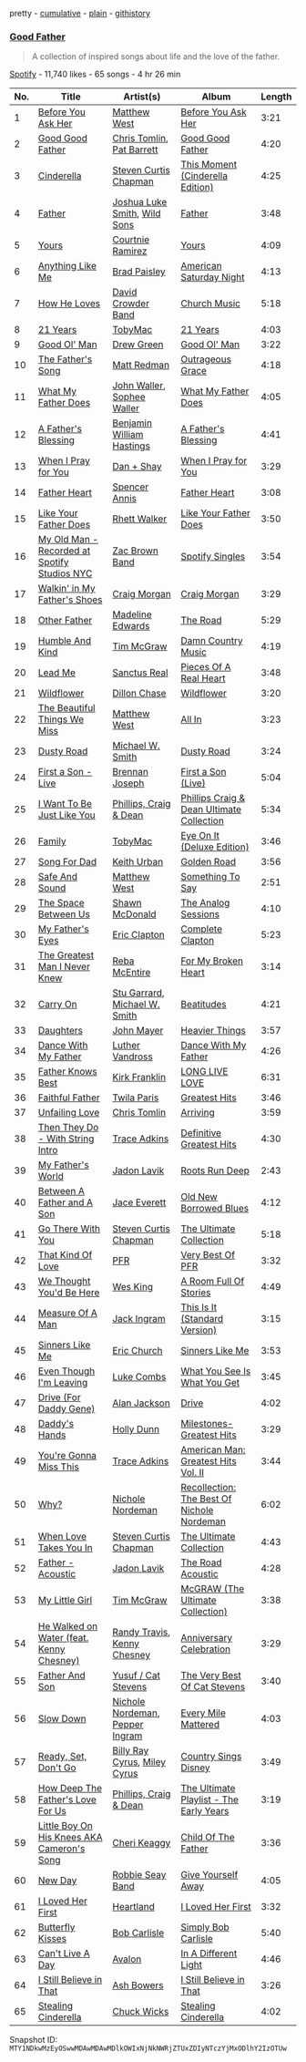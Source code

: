 pretty - [cumulative](/playlists/cumulative/37i9dQZF1DX3RkXiUJ5aMs.md) - [plain](/playlists/plain/37i9dQZF1DX3RkXiUJ5aMs) - [githistory](https://github.githistory.xyz/mackorone/spotify-playlist-archive/blob/main/playlists/plain/37i9dQZF1DX3RkXiUJ5aMs)

### [Good Father](https://open.spotify.com/playlist/37i9dQZF1DX3RkXiUJ5aMs)

> A collection of inspired songs about life and the love of the father.

[Spotify](https://open.spotify.com/user/spotify) - 11,740 likes - 65 songs - 4 hr 26 min

| No. | Title | Artist(s) | Album | Length |
|---|---|---|---|---|
| 1 | [Before You Ask Her](https://open.spotify.com/track/5WkaAZBjzu9b032Zd6jHPz) | [Matthew West](https://open.spotify.com/artist/6e8OTLDQpaz1Tl2GEaxsNj) | [Before You Ask Her](https://open.spotify.com/album/3PqgiZxdVoPEFVnE9mA8PZ) | 3:21 |
| 2 | [Good Good Father](https://open.spotify.com/track/3i7ZOuSmoKYSgLQuohMcig) | [Chris Tomlin](https://open.spotify.com/artist/6pRi6EIPXz4QJEOEsBaA0m), [Pat Barrett](https://open.spotify.com/artist/0289SkqAn0iOohwm0pIHv3) | [Good Good Father](https://open.spotify.com/album/5HsnubJcvi5bNAC3pyV64a) | 4:20 |
| 3 | [Cinderella](https://open.spotify.com/track/1oj4KLsbYhvfHFnhdb3twP) | [Steven Curtis Chapman](https://open.spotify.com/artist/3vcFXwLEUdfWMu7gTQKyot) | [This Moment \(Cinderella Edition\)](https://open.spotify.com/album/7HAomGpaAjuPCEbuMevOlP) | 4:25 |
| 4 | [Father](https://open.spotify.com/track/5IR5Bi1nL7h0C0BuEnuoLl) | [Joshua Luke Smith](https://open.spotify.com/artist/29wlT5isBRIOp8YZYVAZ0A), [Wild Sons](https://open.spotify.com/artist/1lF0dM3992TbNu7BCTURkk) | [Father](https://open.spotify.com/album/5LhlgmewVgxyWbYUfGxk9b) | 3:48 |
| 5 | [Yours](https://open.spotify.com/track/0dDfRzgpIgO3RyAF7wSRvl) | [Courtnie Ramirez](https://open.spotify.com/artist/2nWAWrpwIjcyfaGfeZ13qW) | [Yours](https://open.spotify.com/album/5YuxMRTy3dQRjBRbqTKvW6) | 4:09 |
| 6 | [Anything Like Me](https://open.spotify.com/track/2FGGvxPrVkpJ3lNZQfottL) | [Brad Paisley](https://open.spotify.com/artist/13YmWQJFwgZrd4bf5IjMY4) | [American Saturday Night](https://open.spotify.com/album/0GCQzPEkcFv8bR90sJf41x) | 4:13 |
| 7 | [How He Loves](https://open.spotify.com/track/6WSFMa721PvfnspCRsGOMh) | [David Crowder Band](https://open.spotify.com/artist/7DhP3bGT7dzr1dCkkH5mTS) | [Church Music](https://open.spotify.com/album/69UXabkBHbKMJ0DQjctXtK) | 5:18 |
| 8 | [21 Years](https://open.spotify.com/track/20enmDMVhWFDjkVHzv1vVA) | [TobyMac](https://open.spotify.com/artist/5VX8hxrcfJWwaTLiqGUHG3) | [21 Years](https://open.spotify.com/album/4xqmsCvbaarlxQEJQU3ysl) | 4:03 |
| 9 | [Good Ol' Man](https://open.spotify.com/track/106WZMD4t61E3WIBPtXTDK) | [Drew Green](https://open.spotify.com/artist/7xZTozOYTK6YKaxcQxeBdP) | [Good Ol' Man](https://open.spotify.com/album/1AUKevdHLZT2YYJqv3mf2s) | 3:22 |
| 10 | [The Father's Song](https://open.spotify.com/track/1jHE6L9VDkMHD4pzx7Cq4z) | [Matt Redman](https://open.spotify.com/artist/0bz9hDpUbAw5JElgEiuIYZ) | [Outrageous Grace](https://open.spotify.com/album/0nWWj6yZHZyFi8iQbRb424) | 4:18 |
| 11 | [What My Father Does](https://open.spotify.com/track/762C4wym3RDcDmfmoEmDEm) | [John Waller](https://open.spotify.com/artist/2Px7jTtwBH0nHI1fYSYuaL), [Sophee Waller](https://open.spotify.com/artist/3ahmnB1cPV3cBRP0WX0Asf) | [What My Father Does](https://open.spotify.com/album/6aT45t3ZWXdxQF5vnnnfno) | 4:05 |
| 12 | [A Father's Blessing](https://open.spotify.com/track/3YXZFkJmzNj4fyQ3dBmRUm) | [Benjamin William Hastings](https://open.spotify.com/artist/6CK4CBL0n07VdVZmfh40nm) | [A Father's Blessing](https://open.spotify.com/album/2eBVuof7oZu0Arcxe7VhOf) | 4:41 |
| 13 | [When I Pray for You](https://open.spotify.com/track/16DRIwIBIgZdAgpp0vLh5q) | [Dan + Shay](https://open.spotify.com/artist/7z5WFjZAIYejWy0NI5lv4T) | [When I Pray for You](https://open.spotify.com/album/4kG5pb8MWB47R7UV3tpdci) | 3:29 |
| 14 | [Father Heart](https://open.spotify.com/track/4gQDQKwTmnyiR8D2mqKmjU) | [Spencer Annis](https://open.spotify.com/artist/3PcnAVq9b3HyDUkNFTvyUu) | [Father Heart](https://open.spotify.com/album/3LH2IzuwOwOBZy2MWe6bEG) | 3:08 |
| 15 | [Like Your Father Does](https://open.spotify.com/track/01sp6Y15giMIY7tnJJgJXa) | [Rhett Walker](https://open.spotify.com/artist/4ImxhwjNOz0es0voxGHCoP) | [Like Your Father Does](https://open.spotify.com/album/547uPgmyiBaSKUKVp7yuR5) | 3:50 |
| 16 | [My Old Man \- Recorded at Spotify Studios NYC](https://open.spotify.com/track/6hJ7gAxu3QqYBfvaTV3ZOQ) | [Zac Brown Band](https://open.spotify.com/artist/6yJCxee7QumYr820xdIsjo) | [Spotify Singles](https://open.spotify.com/album/1C640BfNRoMu97Y9ye3iLv) | 3:54 |
| 17 | [Walkin' in My Father's Shoes](https://open.spotify.com/track/2ejg3RnPfFmGbU3TptyJVh) | [Craig Morgan](https://open.spotify.com/artist/6ktyNEnEukKzskQEiXgCFD) | [Craig Morgan](https://open.spotify.com/album/18uwClKqx8EmJDA5Dx9Trf) | 3:29 |
| 18 | [Other Father](https://open.spotify.com/track/347Ba1xNGGBK2KnnAJHmYd) | [Madeline Edwards](https://open.spotify.com/artist/3eJCIS7ytlYvT3pgReuWWa) | [The Road](https://open.spotify.com/album/12o3SJicuqPBQoyoHFdqhM) | 5:29 |
| 19 | [Humble And Kind](https://open.spotify.com/track/4Pn0JlCUusD2QHjADuOzuV) | [Tim McGraw](https://open.spotify.com/artist/6roFdX1y5BYSbp60OTJWMd) | [Damn Country Music](https://open.spotify.com/album/4js8lX2b3DBIfixMCPABC4) | 4:19 |
| 20 | [Lead Me](https://open.spotify.com/track/7iuU9NU6rhcWNYJ1KjylTO) | [Sanctus Real](https://open.spotify.com/artist/6QgOGgahvXBHEEzpjbDsOj) | [Pieces Of A Real Heart](https://open.spotify.com/album/5U37znh7JU30xL3JHFLHAz) | 3:48 |
| 21 | [Wildflower](https://open.spotify.com/track/34gHTjNvVeaZvCvCjPDKi3) | [Dillon Chase](https://open.spotify.com/artist/3cj7pwtC0GuRFHayrbazV8) | [Wildflower](https://open.spotify.com/album/03tF78PniAEmmVoFIVQFKb) | 3:20 |
| 22 | [The Beautiful Things We Miss](https://open.spotify.com/track/5N72L6I3YRMCYhGE1dHu4g) | [Matthew West](https://open.spotify.com/artist/6e8OTLDQpaz1Tl2GEaxsNj) | [All In](https://open.spotify.com/album/4Qb7av34wG5v22LIV5IN9g) | 3:23 |
| 23 | [Dusty Road](https://open.spotify.com/track/2YpIziXbqt5XVQfjGQamLY) | [Michael W\. Smith](https://open.spotify.com/artist/5aBxFPaaGk9204ssHUvXWN) | [Dusty Road](https://open.spotify.com/album/498FsuSGrpsPOXb4qgsQrN) | 3:24 |
| 24 | [First a Son \- Live](https://open.spotify.com/track/1X5frOuRhgRxlWrB4PXZ5x) | [Brennan Joseph](https://open.spotify.com/artist/5mNtfek4Nd5a3OremU9wSI) | [First a Son \(Live\)](https://open.spotify.com/album/54ED5AYVMlLkwipCofO5qI) | 5:04 |
| 25 | [I Want To Be Just Like You](https://open.spotify.com/track/7bNHXMLUgvoWzYwoKYQiSN) | [Phillips, Craig & Dean](https://open.spotify.com/artist/0g5OkLnQogzLrT9s5vw6kl) | [Phillips Craig & Dean Ultimate Collection](https://open.spotify.com/album/3e9jhBdYfyqByIl3j282X8) | 5:34 |
| 26 | [Family](https://open.spotify.com/track/1VAVGF84xWOXojCoOjKsvV) | [TobyMac](https://open.spotify.com/artist/5VX8hxrcfJWwaTLiqGUHG3) | [Eye On It \(Deluxe Edition\)](https://open.spotify.com/album/31vtzv0S08tqIUnxTOcDkV) | 3:46 |
| 27 | [Song For Dad](https://open.spotify.com/track/0l2G2yxjpE9zgUA8rJlAMu) | [Keith Urban](https://open.spotify.com/artist/0u2FHSq3ln94y5Q57xazwf) | [Golden Road](https://open.spotify.com/album/1O87Gkgvc6QR1JRpMkgnE7) | 3:56 |
| 28 | [Safe And Sound](https://open.spotify.com/track/2gjdOPKyBdSTd3bepecmyZ) | [Matthew West](https://open.spotify.com/artist/6e8OTLDQpaz1Tl2GEaxsNj) | [Something To Say](https://open.spotify.com/album/0dpyKYwLMyjXGYlreUP49a) | 2:51 |
| 29 | [The Space Between Us](https://open.spotify.com/track/5dauZHVLFMM67B6B48Httg) | [Shawn McDonald](https://open.spotify.com/artist/0alRw2BasYQZdFSJLfLbIY) | [The Analog Sessions](https://open.spotify.com/album/2fK1QJSyWckVnm5aIBm9Ce) | 4:10 |
| 30 | [My Father's Eyes](https://open.spotify.com/track/3faolvgrl8JeE6iTCNJn7Y) | [Eric Clapton](https://open.spotify.com/artist/6PAt558ZEZl0DmdXlnjMgD) | [Complete Clapton](https://open.spotify.com/album/28Cz12vvLOxYkqzXNwAbnl) | 5:23 |
| 31 | [The Greatest Man I Never Knew](https://open.spotify.com/track/43z33yJDu1dCyE50sPzErp) | [Reba McEntire](https://open.spotify.com/artist/02rd0anEWfMtF7iMku9uor) | [For My Broken Heart](https://open.spotify.com/album/2j2u43lPOti5W1btEw8NN5) | 3:14 |
| 32 | [Carry On](https://open.spotify.com/track/0JYJV0dIYEboVueifrGQJ1) | [Stu Garrard](https://open.spotify.com/artist/0vmjmjLdT5ed78K0GPBsm2), [Michael W\. Smith](https://open.spotify.com/artist/5aBxFPaaGk9204ssHUvXWN) | [Beatitudes](https://open.spotify.com/album/2YfGHMZyMIeLcs7s2Uv4Wu) | 4:21 |
| 33 | [Daughters](https://open.spotify.com/track/5FPnjikbwlDMULCCCa6ZCJ) | [John Mayer](https://open.spotify.com/artist/0hEurMDQu99nJRq8pTxO14) | [Heavier Things](https://open.spotify.com/album/6WivmTXugLZLmAWnZhlz7g) | 3:57 |
| 34 | [Dance With My Father](https://open.spotify.com/track/7snmvZMLdGGk3l9PcvoYSM) | [Luther Vandross](https://open.spotify.com/artist/19y5MFBH7gohEdGwKM7QsP) | [Dance With My Father](https://open.spotify.com/album/43Ci8cugIRwfmkXEyEgfVM) | 4:26 |
| 35 | [Father Knows Best](https://open.spotify.com/track/5PWXxYsrzyQQNeNwrRmmu2) | [Kirk Franklin](https://open.spotify.com/artist/4akybxRTGHJZ1DXjLhJ1qu) | [LONG LIVE LOVE](https://open.spotify.com/album/0n0B8fefGF2CiVyNktbapt) | 6:31 |
| 36 | [Faithful Father](https://open.spotify.com/track/1nNpYVEUTLttNspEESv5xF) | [Twila Paris](https://open.spotify.com/artist/7ua35iM0VjwfuHopuQDScm) | [Greatest Hits](https://open.spotify.com/album/5XqM5WvxZTfLywTpcj0Oek) | 3:46 |
| 37 | [Unfailing Love](https://open.spotify.com/track/2hJtYiDfwn57achG9nuiyl) | [Chris Tomlin](https://open.spotify.com/artist/6pRi6EIPXz4QJEOEsBaA0m) | [Arriving](https://open.spotify.com/album/4cCT11g6AEsDrDkyAome9f) | 3:59 |
| 38 | [Then They Do \- With String Intro](https://open.spotify.com/track/7tUZJ2ZcRZXYZQlV7CsMB2) | [Trace Adkins](https://open.spotify.com/artist/79FMDwzZQxHgSkIYBl3ODU) | [Definitive Greatest Hits](https://open.spotify.com/album/5CFWkDEnKrS3Ar8Da5CGhR) | 4:30 |
| 39 | [My Father's World](https://open.spotify.com/track/14flwcbz38Q5HeQiutm0SQ) | [Jadon Lavik](https://open.spotify.com/artist/4LIG4IMVuzGJjAhMxXtll1) | [Roots Run Deep](https://open.spotify.com/album/5tPtzi6wZupV9wQcpdb5yV) | 2:43 |
| 40 | [Between A Father and A Son](https://open.spotify.com/track/3ggjEASNMQ2n9s5WsPXT2i) | [Jace Everett](https://open.spotify.com/artist/47DQBkDU2VieRG0aJUcPJs) | [Old New Borrowed Blues](https://open.spotify.com/album/3ZdzLrDKAyYBv3nr8F6ggI) | 4:12 |
| 41 | [Go There With You](https://open.spotify.com/track/66DrxT38CFyYPTciuHP3aR) | [Steven Curtis Chapman](https://open.spotify.com/artist/3vcFXwLEUdfWMu7gTQKyot) | [The Ultimate Collection](https://open.spotify.com/album/2BnDCywIU8HvFlFZqkSOAj) | 5:18 |
| 42 | [That Kind Of Love](https://open.spotify.com/track/2u9Gu96C6sZqsjt4LSt74F) | [PFR](https://open.spotify.com/artist/3sN4gtyVr2MeWXHCjQTey6) | [Very Best Of PFR](https://open.spotify.com/album/1SFT51YpZkhvsw0gSfKLo5) | 3:32 |
| 43 | [We Thought You'd Be Here](https://open.spotify.com/track/7mw3aj23W6dltG4YsysG2H) | [Wes King](https://open.spotify.com/artist/0mv7taBJWmKVK7KVZs2Yep) | [A Room Full Of Stories](https://open.spotify.com/album/2sEJhlTBnUhFaPeNXkj4F2) | 4:49 |
| 44 | [Measure Of A Man](https://open.spotify.com/track/0ZaENjfbDHRnYMJxP1JHvU) | [Jack Ingram](https://open.spotify.com/artist/7HNEfHmDlFofG6YnMt8G7N) | [This Is It \(Standard Version\)](https://open.spotify.com/album/2En352QiA5q3MK0Ulso3Pq) | 3:15 |
| 45 | [Sinners Like Me](https://open.spotify.com/track/71geaRAZ2M5w08T3kl5Xvs) | [Eric Church](https://open.spotify.com/artist/2IvkS5MXK0vPGnwyJsrEyV) | [Sinners Like Me](https://open.spotify.com/album/1UiXoLoFB4ODK3YqH97Qrp) | 3:53 |
| 46 | [Even Though I'm Leaving](https://open.spotify.com/track/5Fhe63YOMZsGdB3CgCDuBi) | [Luke Combs](https://open.spotify.com/artist/718COspgdWOnwOFpJHRZHS) | [What You See Is What You Get](https://open.spotify.com/album/0S9D5NIDp2YXhYwlvuJzqx) | 3:45 |
| 47 | [Drive \(For Daddy Gene\)](https://open.spotify.com/track/1FV374EPG5CrjdIbIMLkcv) | [Alan Jackson](https://open.spotify.com/artist/4mxWe1mtYIYfP040G38yvS) | [Drive](https://open.spotify.com/album/2QBJCHNMYQC1cyhSXW0ygV) | 4:02 |
| 48 | [Daddy's Hands](https://open.spotify.com/track/2VPnnOGXmejtKqxGY4jg66) | [Holly Dunn](https://open.spotify.com/artist/5RkW6o1M8sDx2FzeAEoNbH) | [Milestones\- Greatest Hits](https://open.spotify.com/album/1rMIWKHHf4rEp1li4Z8UZP) | 3:29 |
| 49 | [You're Gonna Miss This](https://open.spotify.com/track/7Efs0OIW6zgQyH7ehKZYpN) | [Trace Adkins](https://open.spotify.com/artist/79FMDwzZQxHgSkIYBl3ODU) | [American Man: Greatest Hits Vol\. II](https://open.spotify.com/album/3Ayxk9tKhpAE9gffRUWfDi) | 3:44 |
| 50 | [Why?](https://open.spotify.com/track/5RZTENetZmHBhqidC5MMj4) | [Nichole Nordeman](https://open.spotify.com/artist/0KSjxPoT71Dq8qcgfWTdHh) | [Recollection: The Best Of Nichole Nordeman](https://open.spotify.com/album/3Yuzktsf4w6np56m93XvWa) | 6:02 |
| 51 | [When Love Takes You In](https://open.spotify.com/track/0eSFnGle4aBxTZ83VRs6vP) | [Steven Curtis Chapman](https://open.spotify.com/artist/3vcFXwLEUdfWMu7gTQKyot) | [The Ultimate Collection](https://open.spotify.com/album/2BnDCywIU8HvFlFZqkSOAj) | 4:43 |
| 52 | [Father \- Acoustic](https://open.spotify.com/track/4VdDTY1N9NFqFZ8c9sBjzl) | [Jadon Lavik](https://open.spotify.com/artist/4LIG4IMVuzGJjAhMxXtll1) | [The Road Acoustic](https://open.spotify.com/album/0n4i83lJWBFUPfYPDNpylw) | 4:28 |
| 53 | [My Little Girl](https://open.spotify.com/track/3dNhdwu8RcaVdrDZ1cAtzx) | [Tim McGraw](https://open.spotify.com/artist/6roFdX1y5BYSbp60OTJWMd) | [McGRAW \(The Ultimate Collection\)](https://open.spotify.com/album/3ytKtBtqdHsj6XzNu0sMCT) | 3:38 |
| 54 | [He Walked on Water \(feat\. Kenny Chesney\)](https://open.spotify.com/track/0av4Ea4otAKsAYCreKyWDl) | [Randy Travis](https://open.spotify.com/artist/1pTuR132U5b4Rizal2Pr7m), [Kenny Chesney](https://open.spotify.com/artist/3grHWM9bx2E9vwJCdlRv9O) | [Anniversary Celebration](https://open.spotify.com/album/0PzcDkEDb9x7RFNzWYf1Fj) | 3:29 |
| 55 | [Father And Son](https://open.spotify.com/track/2nU1cyrG92p8h99g3Gykwz) | [Yusuf / Cat Stevens](https://open.spotify.com/artist/08F3Y3SctIlsOEmKd6dnH8) | [The Very Best Of Cat Stevens](https://open.spotify.com/album/3ds29BDzL13tt6Xy9tuFal) | 3:40 |
| 56 | [Slow Down](https://open.spotify.com/track/1ENDLctAQDHtblpQYefF0I) | [Nichole Nordeman](https://open.spotify.com/artist/0KSjxPoT71Dq8qcgfWTdHh), [Pepper Ingram](https://open.spotify.com/artist/4J8EY2S50GWN8MuZ7hooT1) | [Every Mile Mattered](https://open.spotify.com/album/51HWO4nZXpw3nRosU2Nwsz) | 4:03 |
| 57 | [Ready, Set, Don't Go](https://open.spotify.com/track/6qUfQrIWFEWjEXrj37ORon) | [Billy Ray Cyrus](https://open.spotify.com/artist/60rpJ9SgigSd16DOAG7GSa), [Miley Cyrus](https://open.spotify.com/artist/5YGY8feqx7naU7z4HrwZM6) | [Country Sings Disney](https://open.spotify.com/album/2Y6qHoBWHY024rUlNPyGnz) | 3:49 |
| 58 | [How Deep The Father's Love For Us](https://open.spotify.com/track/2qyih496IOcMiU1FHoHFNd) | [Phillips, Craig & Dean](https://open.spotify.com/artist/0g5OkLnQogzLrT9s5vw6kl) | [The Ultimate Playlist \- The Early Years](https://open.spotify.com/album/2Ql4Kpm9oX0ReygLvCpLrR) | 3:19 |
| 59 | [Little Boy On His Knees AKA Cameron's Song](https://open.spotify.com/track/6Hczkb1UlY1QfS0aO8nqTN) | [Cheri Keaggy](https://open.spotify.com/artist/0TJpmZw9iFR95HEsRxcvzL) | [Child Of The Father](https://open.spotify.com/album/6yePsevSZkLJtIxLUAQVJG) | 3:36 |
| 60 | [New Day](https://open.spotify.com/track/1Jc3DqBxWynXZPQLmOEHEe) | [Robbie Seay Band](https://open.spotify.com/artist/4xPxYiZyp9SWFG3MIFkee5) | [Give Yourself Away](https://open.spotify.com/album/5ha4teFmoKCKiRKXg1CYuc) | 4:05 |
| 61 | [I Loved Her First](https://open.spotify.com/track/0vZvEE9c2bmA6H8hVKxXEZ) | [Heartland](https://open.spotify.com/artist/6B10yUcmUVw4RPKe6j58E9) | [I Loved Her First](https://open.spotify.com/album/2TkVvC9ETHw7y6KlpdHr8f) | 3:32 |
| 62 | [Butterfly Kisses](https://open.spotify.com/track/1mwCSKK0YRDsgnj2VwyZSU) | [Bob Carlisle](https://open.spotify.com/artist/4PJHDzdFoQcklrWU18QdsU) | [Simply Bob Carlisle](https://open.spotify.com/album/164ZlumFzgmF1ahd7gzyDn) | 5:40 |
| 63 | [Can't Live A Day](https://open.spotify.com/track/1mopEOz5TeAMbz81Z63xKJ) | [Avalon](https://open.spotify.com/artist/4rulVipLmUL2Mg67SIUmCO) | [In A Different Light](https://open.spotify.com/album/4F7DNG4XaKfSoyf9u72a75) | 4:46 |
| 64 | [I Still Believe in That](https://open.spotify.com/track/4x80O7HhUzxec2hAgWdvQ8) | [Ash Bowers](https://open.spotify.com/artist/2aJsgmclt9joQMsHMffCBr) | [I Still Believe in That](https://open.spotify.com/album/0u3WForpl37yjNBo7gllCa) | 3:26 |
| 65 | [Stealing Cinderella](https://open.spotify.com/track/0Pvbr31U9bjdvUUNGNFnQJ) | [Chuck Wicks](https://open.spotify.com/artist/696fbyLHSMBSYjDrDU5yiK) | [Stealing Cinderella](https://open.spotify.com/album/1tlxI1SGhyybdGhG15ByTT) | 4:02 |

Snapshot ID: `MTY1NDkwMzEyOSwwMDAwMDAwMDlkOWIxNjNkNWRjZTUxZDIyNTczYjMxODlhY2IzOTUw`
